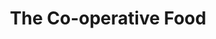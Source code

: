 ---
title: "The Co-operative Food"
url: /croydon/the-co-operative-food-orchard-way/
shop: Supermarkt
---